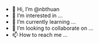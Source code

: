 - 👋 Hi, I’m @nbthuan
- 👀 I’m interested in ...
- 🌱 I’m currently learning ...
- 💞️ I’m looking to collaborate on ...
- 📫 How to reach me ...

<!---
nbthuan/nbthuan is a ✨ special ✨ repository because its `README.md` (this file) appears on your GitHub profile.
You can click the Preview link to take a look at your changes.
--->
